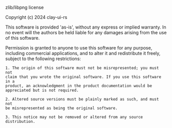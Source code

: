 zlib/libpng license

Copyright (c) 2024 clay-ui-rs

This software is provided 'as-is', without any express or implied warranty.
In no event will the authors be held liable for any damages arising from the
use of this software.

Permission is granted to anyone to use this software for any purpose,
including commercial applications, and to alter it and redistribute it
freely, subject to the following restrictions:

    1. The origin of this software must not be misrepresented; you must not
    claim that you wrote the original software. If you use this software in a
    product, an acknowledgment in the product documentation would be
    appreciated but is not required.

    2. Altered source versions must be plainly marked as such, and must not
    be misrepresented as being the original software.

    3. This notice may not be removed or altered from any source
    distribution.
